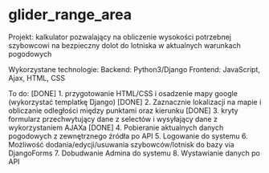 # glider_range_area


Projekt:
kalkulator pozwalający na obliczenie wysokości potrzebnej szybowcowi na bezpieczny dolot do lotniska
w aktualnych warunkach pogodowych


Wykorzystane technologie:
Backend: Python3/Django
Frontend: JavaScript, Ajax, HTML, CSS


To do:
[DONE] 1. przygotowanie HTML/CSS i osadzenie mapy google (wykorzystać templatkę Django)
[DONE] 2. Zaznacznie lokalizacji na mapie i obliczanie odległości między punktami oraz kierunku
[DONE] 3. kryty formularz przechwytujący dane z selectów i wysyłający dane z wykorzystaniem AJAXa
[DONE] 4. Pobieranie aktualnych danych pogodowych z zewnętrznego źródła po API
5. Logowanie do systemu
6. Możliwość dodania/edycji/usuwania szybowców/lotnisk do bazy via DjangoForms
7. Dobudwanie Admina do systemu
8. Wystawianie danych po API